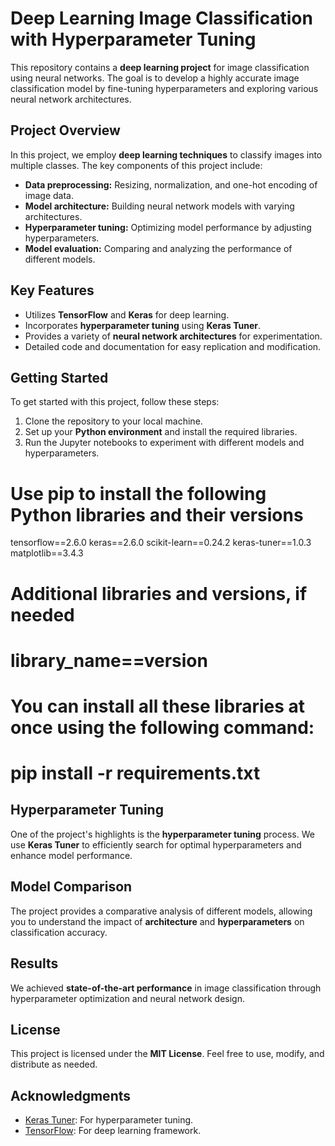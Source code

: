 # Deep Learning Image Classification with Hyperparameter Tuning

This repository contains a **deep learning project** for image classification using neural networks. The goal is to develop a highly accurate image classification model by fine-tuning hyperparameters and exploring various neural network architectures.

## Project Overview

In this project, we employ **deep learning techniques** to classify images into multiple classes. The key components of this project include:

- **Data preprocessing:** Resizing, normalization, and one-hot encoding of image data.
- **Model architecture:** Building neural network models with varying architectures.
- **Hyperparameter tuning:** Optimizing model performance by adjusting hyperparameters.
- **Model evaluation:** Comparing and analyzing the performance of different models.

## Key Features

- Utilizes **TensorFlow** and **Keras** for deep learning.
- Incorporates **hyperparameter tuning** using **Keras Tuner**.
- Provides a variety of **neural network architectures** for experimentation.
- Detailed code and documentation for easy replication and modification.

## Getting Started

To get started with this project, follow these steps:

1. Clone the repository to your local machine.
2. Set up your **Python environment** and install the required libraries.
3. Run the Jupyter notebooks to experiment with different models and hyperparameters.

# Use pip to install the following Python libraries and their versions
tensorflow==2.6.0
keras==2.6.0
scikit-learn==0.24.2
keras-tuner==1.0.3
matplotlib==3.4.3

# Additional libraries and versions, if needed
# library_name==version

# You can install all these libraries at once using the following command:
# pip install -r requirements.txt

## Hyperparameter Tuning

One of the project's highlights is the **hyperparameter tuning** process. We use **Keras Tuner** to efficiently search for optimal hyperparameters and enhance model performance.

## Model Comparison

The project provides a comparative analysis of different models, allowing you to understand the impact of **architecture** and **hyperparameters** on classification accuracy.

## Results

We achieved **state-of-the-art performance** in image classification through hyperparameter optimization and neural network design.

## License

This project is licensed under the **MIT License**. Feel free to use, modify, and distribute as needed.

## Acknowledgments

- [Keras Tuner](https://keras.io/keras_tuner/): For hyperparameter tuning.
- [TensorFlow](https://www.tensorflow.org/): For deep learning framework.
